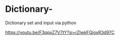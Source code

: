 # Dictionary-
Dictionary set and input via python

https://youtu.be/F3qpxZ7V7tY?si=rZlwkFQjoxR3d97C
